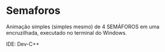 # Semaforos
Animação simples (simples mesmo) de 4 SEMÁFOROS em uma encruzilhada, executado no terminal do Windows.

IDE: Dev-C++
